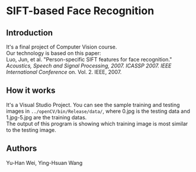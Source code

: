 # SIFT-based Face Recognition

## Introduction
It's a final project of Computer Vision course.  
Our technology is based on this paper:  
	Luo, Jun, et al. "Person-specific SIFT features for face recognition." *Acoustics, Speech and Signal Processing, 2007. ICASSP 2007. IEEE International Conference* on. Vol. 2. IEEE, 2007.  
  
  
## How it works
It's a Visual Studio Project. You can see the sample training and testing images in `../openCV/bin/Release/data/`, where 0.jpg is the testing data and 1.jpg-5.jpg are the training datas.  
The output of this program is showing which training image is most similar to the testing image.
  
  
## Authors
Yu-Han Wei, Ying-Hsuan Wang




